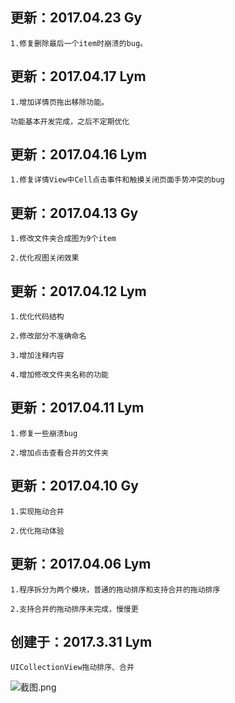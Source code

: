 更新：2017.04.23 Gy
---
    1.修复删除最后一个item时崩溃的bug。

更新：2017.04.17 Lym
---
    1.增加详情页拖出移除功能。

`功能基本开发完成，之后不定期优化`

更新：2017.04.16 Lym
---
    1.修复详情View中Cell点击事件和触摸关闭页面手势冲突的bug

更新：2017.04.13 Gy
---
    1.修改文件夹合成图为9个item

    2.优化视图关闭效果


更新：2017.04.12 Lym
---
    1.优化代码结构

    2.修改部分不准确命名

    3.增加注释内容

    4.增加修改文件夹名称的功能

更新：2017.04.11 Lym
---
    1.修复一些崩溃bug

    2.增加点击查看合并的文件夹


更新：2017.04.10 Gy
---
    1.实现拖动合并
    
    2.优化拖动体验


更新：2017.04.06 Lym
---
    1.程序拆分为两个模块，普通的拖动排序和支持合并的拖动排序

    2.支持合并的拖动排序未完成，慢慢更


创建于：2017.3.31 Lym
---
    UICollectionView拖动排序、合并

![截图.png](http://upload-images.jianshu.io/upload_images/2024647-c62bab3753a7de3e.png?imageMogr2/auto-orient/strip%7CimageView2/2/w/1240)
